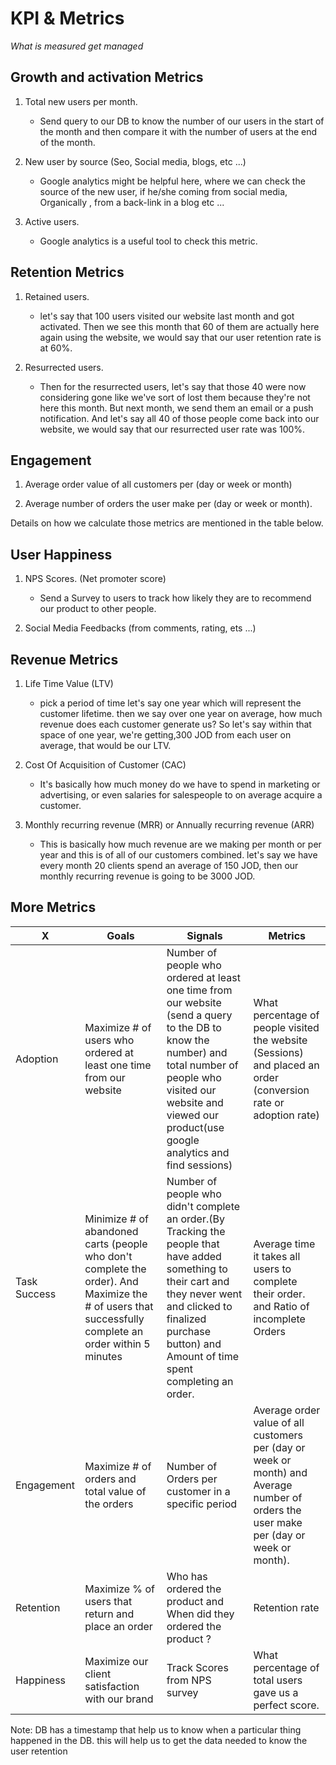 # KPI & Metrics

*What is measured get managed*

## Growth and activation Metrics

1) Total new users per month.

   - Send query to our DB to know the number of our users in the start of the month and then compare it with the number of users at the end of the month.

2) New user by source (Seo, Social media, blogs, etc ...)

   - Google analytics might be helpful here, where we can check the source of the new user, if he/she coming from social media, Organically , from a back-link in a blog etc ...

3) Active users.

   - Google analytics is a useful tool to check this metric.



## Retention Metrics

1) Retained users.
   -   let's say that 100 users visited our website last month and got activated. Then we see this month that 60 of them are actually here again using the website, we would say that our user retention rate is at 60%.

2) Resurrected users.

   -  Then for the resurrected users, let's say that those 40 were now considering gone like we've sort of lost them because they're not here this month. But next month, we send them an email or a push notification. And let's say all 40 of those people come back into our website, we would say that our resurrected user rate was 100%.

## Engagement


1) Average order value of all customers per (day or week or month)

2) Average number of orders the user make per (day or week or month).

Details on how we calculate those metrics are mentioned in the table below.



## User Happiness
1) NPS Scores. (Net promoter score)

   - Send a Survey to users to track how likely they are to recommend our product to other people.

2) Social Media Feedbacks (from comments, rating, ets ...)

## Revenue Metrics

1) Life Time Value (LTV)

   -  pick a period of time let's say one year which will represent the customer lifetime. then we say over one year on average, how much revenue does each customer generate us? So let's say within that space of one year, we're getting,300 JOD from each user on average, that would be our LTV.

2) Cost Of Acquisition of Customer (CAC)

   - It's basically how much money do we have to spend in marketing or advertising, or even salaries for salespeople to on average acquire a customer.

3) Monthly recurring revenue (MRR) or Annually recurring revenue (ARR)

   - This is basically how much revenue are we making per month or per year and this is of all of our customers combined. let's say we have every month 20 clients spend an average of 150 JOD, then our monthly recurring revenue is going to be 3000 JOD. 

## More Metrics 

X | Goals| Signals | Metrics
------------ | ------------- | --------------|--------------
Adoption | Maximize # of users who ordered at least one time from our website | Number of people who ordered at least one time from our website (send a query to the DB to know the number) and total number of people who visited our website  and viewed our product(use google analytics and find sessions)| What percentage of people visited the website (Sessions) and placed an order (conversion rate or adoption rate)
Task Success| Minimize # of abandoned carts (people who don't complete the order). And Maximize the # of users that successfully complete an order within 5 minutes| Number of people who didn't complete an order.(By Tracking the people that have added something to their cart and they never went and clicked to finalized purchase button) and  Amount of time spent completing an order.| Average time it takes all users to complete their order. and Ratio of incomplete Orders
Engagement| Maximize # of orders and total value of the orders|Number of Orders per customer in a specific period|Average order value of all customers per (day or week or month) and Average number of orders the user make per (day or week or month).
Retention |  Maximize % of users that return and place an order|  Who has ordered the product and When did they ordered the product ?|Retention rate
Happiness | Maximize our client satisfaction with our brand | Track Scores from NPS survey| What percentage of total users gave us a perfect score.




Note: DB has a timestamp that help us to know when a particular thing happened in the DB. this will help us to get the data needed to know the user retention 


